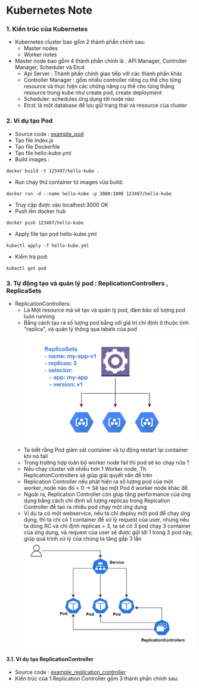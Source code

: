 # Kubernetes Note 

### 1. Kiến trúc của Kubernetes
- Kubernetes cluster bao gồm 2 thành phần chính sau:
  + Master nodes
  + Worker notes
- Master node bao gồm 4 thành phần chính là : API Manager, Controller Manager, Scheduler và Etcd
  + Api Server : Thành phần chính giao tiếp với các thành phần khác
  + Controller Manager : gồm nhiều controller riêng cụ thể cho từng resource và thực hiện các chứng năng cụ thể cho từng thằng resource trong kube như create pod, create deployment
  + Scheduler: schedules ứng dụng tới node nào
  + Etcd: là một database để lưu giữ trạng thái và resource của cluster

### 2. Ví dụ tạo Pod
- Source code : [example_pod](/example_pod)
- Tạo file index.js
- Tạo file Dockerfile
- Tạo file hello-kube.yml
- Build images :
```shell
docker build -t 123497/hello-kube .
```
- Run chạy thử container từ images vừa build:
```shell
docker run -d --name hello-kube -p 3000:3000 123497/hello-kube
```
- Truy cập được vào localhost:3000 OK
- Push lên docker hub
```shell
docker push 123497/hello-kube
```
- Apply file tạo pod hello-kube.yml
```shell
kubectl apply -f hello-kube.yml
```
- Kiểm tra pod: 
```shell
kubectl get pod
```

### 3. Tự động tạo và quản lý pod : ReplicationControllers , ReplicaSets
- ReplicationControllers:
  + Là Một resource mà sẽ tạo và quản lý pod, đảm bảo số lượng pod luôn running
  + Bằng cách tạo ra số lượng pod bằng với giá trị chỉ định ở thuộc tính "replica", và quản lý thông qua labels của pod
    ![1.png](img_guide/1.png)
  + Ta biết rằng Pod giám sát container và tự động restart lại container khi nó fail
  + Trong trường hợp toàn bộ worker node fail thì pod sẽ ko chạy nữa ?
  + Nếu chạy cluster với nhiều hơn 1 Worker node, Th ReplicationControllers sẽ giúp giải quyết vấn đề trên
  + Replication Controller nếu phát hiện ra số lượng pod của một worker_node nào đó = 0 -> Sẽ tạo một Pod ở worker node khác để
  + Ngoài ra, Replication Controller còn giúp tăng performance của ứng dụng bằng cách chỉ định số lượng replicas trong Replcation Controller để tạo ra nhiều pod chạy một ứng dụng
  + Ví dụ ta có một webservice, nếu ta chỉ deploy một pod để chạy ứng dụng, thì ta chỉ có 1 container để xử lý request của user, nhưng nếu ta dùng RC và chỉ định replicas = 3, ta sẽ có 3 pod chạy 3 container của ứng dụng, và request của user sẽ được gửi tới 1 trong 3 pod này, giúp quá trình xử lý của chúng ta tăng gấp 3 lần
    ![2.png](img_guide/2.png)


#### 3.1. Ví dụ tạo ReplicationController
- Source code : [example_replication_controller](/example_replication_controller)
- Kiến trúc của 1 Replication Controller gồm 3 thành phần chính sau:
